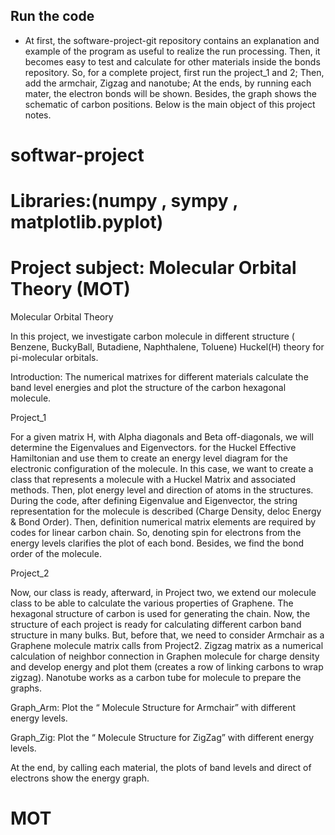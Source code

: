 ## Run the code
- At first, the software-project-git repository contains an explanation and example of the program as useful to realize the run processing.
Then, it becomes easy to test and calculate for other materials inside the bonds repository.
So, for a complete project, first run the project_1 and 2; Then, add the armchair, Zigzag and nanotube; At the ends, by running each mater, the electron bonds will be shown. Besides, the graph shows the schematic of carbon positions.
Below is the main object of this project notes.


# softwar-project
# Libraries:(numpy , sympy , matplotlib.pyplot)
# Project subject: Molecular Orbital Theory (MOT)

Molecular Orbital Theory

In this project, we investigate carbon molecule in different structure ( Benzene, BuckyBall, Butadiene, Naphthalene, Toluene)
Huckel(H) theory for pi-molecular orbitals.

Introduction:
The numerical matrixes for different materials calculate the band level energies and plot the structure of the carbon hexagonal molecule.

Project_1

For a given matrix H, with Alpha diagonals and Beta off-diagonals, we will determine the Eigenvalues and Eigenvectors.
for the Huckel Effective Hamiltonian and use them to create an energy level diagram for the electronic configuration of the molecule.
In this case, we want to create a class that represents a molecule with a Huckel Matrix and associated methods. Then, plot energy level and direction of atoms in the structures.
During the code, after defining Eigenvalue and Eigenvector, the string representation for the molecule is described (Charge Density, deloc Energy & Bond Order).
Then, definition numerical matrix elements are required by codes for linear carbon chain.
So, denoting spin for electrons from the energy levels clarifies the plot of each bond. Besides, we find the bond order of the molecule.

Project_2

Now, our class is ready, afterward, in Project two, we extend our molecule class to be able to calculate the various properties of Graphene. The hexagonal structure of carbon is used for generating the chain.
Now, the structure of each project is ready for calculating different carbon band structure in many bulks. But, before that, we need to consider Armchair as a Graphene molecule matrix calls from Project2. Zigzag matrix as a numerical calculation of neighbor connection in Graphen molecule for charge density and develop energy and plot them (creates a row of linking carbons to wrap zigzag). Nanotube works as a carbon tube for molecule to prepare the graphs.

Graph_Arm: Plot the “ Molecule Structure for Armchair” with different energy levels.

Graph_Zig: Plot the “  Molecule Structure for ZigZag” with different energy levels.

At the end, by calling each material, the plots of band levels and direct of electrons show the energy graph.

# MOT
